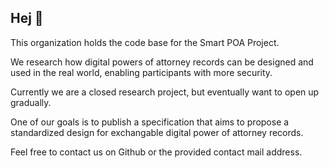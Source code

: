 ## Hej 👋

This organization holds the code base for the Smart POA Project.

We research how digital powers of attorney records can be designed and used in the real world, enabling participants with more security.

Currently we are a closed research project, but eventually want to open up gradually.

One of our goals is to publish a specification that aims to propose a standardized design for exchangable digital power of attorney records.

Feel free to contact us on Github or the provided contact mail address.
